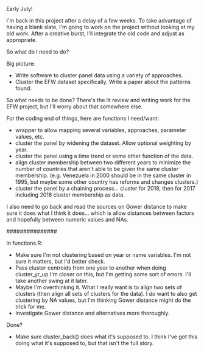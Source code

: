 Early July!

I'm back in this project after a delay of a few weeks. To take advantage of having
a blank slate, I'm going to work on the project without looking at my old work.
After a creative burst, I'll integrate the old code and adjust as appropriate.

So what do I need to do?

Big picture:
* Write software to cluster panel data using a variety of approaches.
* Cluster the EFW dataset specifically. Write a paper about the patterns found.

So what needs to be done? 
There's the lit review and writing work for the EFW project, but I'll worry about
that somewhere else.

For the coding end of things, here are functions I need/want:
* wrapper to allow mapping several variables, approaches, parameter values, etc.
* cluster the panel by widening the dataset. Allow optional weighting by year.
* cluster the panel using a time trend or some other function of the data.
* align cluster membership between two different years to minimize the number of
countries that aren't able to be given the same cluster membership.
(e.g. Venezuela in 2000 should be in the same cluster in 1995, but maybe some 
other country has reforms and changes clusters.)
* cluster the panel by a chaining process... cluster for 2018, then for 2017 
including 2018 cluster membership as data.

I also need to go back and read the sources on Gower distance to make sure it does
what I think it does... which is allow distances between factors and hopefully between 
numeric values and NAs. 

###############

In functions.R:
* Make sure I'm not clustering based on year or name variables. I'm not sure it matters, but I'd better check.
* Pass cluster centroids from one year to another when doing cluster_yr_up
I'm closer on this, but I'm getting some sort of errors. I'll take another swing at it later.
* Maybe I'm overthinking it. What I really want is to align two sets of clusters (then align all sets of clusters for the data). I *do* want to also get clustering by NA values, but I'm thinking Gower distance might do the trick for me.
* Investigate Gower distance and alternatives more thoroughly.

Done?
* Make sure cluster_back() does what it's supposed to.
I think I've got this doing what it's supposed to, but that isn't the full story.